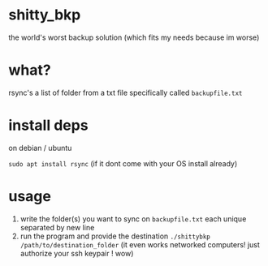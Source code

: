 # shitty_bkp
the world's worst backup solution (which fits my needs because im worse) 

# what? 
rsync's a list of folder from a txt file specifically called `backupfile.txt` 

# install deps
on debian / ubuntu <br>

`sudo apt install rsync` (if it dont come with your OS install already)

# usage 
1. write the folder(s) you want to sync on `backupfile.txt` each unique separated by new line
2. run the program and provide the destination `./shittybkp /path/to/destination_folder` (it even works networked computers! just authorize your ssh keypair ! wow)
